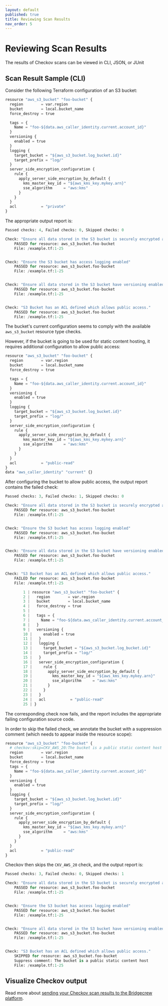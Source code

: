 ```yaml
---
layout: default
published: true
title: Reviewing Scan Results
nav_order: 5
---
```


# Reviewing Scan Results

The results of Checkov scans can be viewed in CLI, JSON, or JUnit

## Scan Result Sample (CLI)

Consider the following Terraform configuration of an S3 bucket:

```python
resource "aws_s3_bucket" "foo-bucket" {
  region        = var.region
  bucket        = local.bucket_name
  force_destroy = true

  tags = {
    Name = "foo-${data.aws_caller_identity.current.account_id}"
  }
  versioning {
    enabled = true
  }
  logging {
    target_bucket = "${aws_s3_bucket.log_bucket.id}"
    target_prefix = "log/"
  }
  server_side_encryption_configuration {
    rule {
      apply_server_side_encryption_by_default {
        kms_master_key_id = "${aws_kms_key.mykey.arn}"
        sse_algorithm     = "aws:kms"
      }
    }
  }
  acl           = "private"
}
```

The appropriate output report is:

```python
Passed checks: 4, Failed checks: 0, Skipped checks: 0

Check: "Ensure all data stored in the S3 bucket is securely encrypted at rest"
	PASSED for resource: aws_s3_bucket.foo-bucket
	File: /example.tf:1-25


Check: "Ensure the S3 bucket has access logging enabled"
	PASSED for resource: aws_s3_bucket.foo-bucket
	File: /example.tf:1-25


Check: "Ensure all data stored in the S3 bucket have versioning enabled"
	PASSED for resource: aws_s3_bucket.foo-bucket
	File: /example.tf:1-25


Check: "S3 Bucket has an ACL defined which allows public access."
	PASSED for resource: aws_s3_bucket.foo-bucket
	File: /example.tf:1-25
```

The bucket's current configuration seems to comply with the available ``aws_s3_bucket`` resource type checks.

However, if the bucket is going to be used for static content hosting, it requires additional configuration to allow public access:

```python
resource "aws_s3_bucket" "foo-bucket" {
  region        = var.region
  bucket        = local.bucket_name
  force_destroy = true

  tags = {
    Name = "foo-${data.aws_caller_identity.current.account_id}"
  }
  versioning {
    enabled = true
  }
  logging {
    target_bucket = "${aws_s3_bucket.log_bucket.id}"
    target_prefix = "log/"
  }
  server_side_encryption_configuration {
    rule {
      apply_server_side_encryption_by_default {
        kms_master_key_id = "${aws_kms_key.mykey.arn}"
        sse_algorithm     = "aws:kms"
      }
    }
  }
  acl           = "public-read"
}
data "aws_caller_identity" "current" {}
```

After configuring the bucket to allow public access, the output report contains the failed check:

```python
Passed checks: 3, Failed checks: 1, Skipped checks: 0

Check: "Ensure all data stored in the S3 bucket is securely encrypted at rest"
	PASSED for resource: aws_s3_bucket.foo-bucket
	File: /example.tf:1-25


Check: "Ensure the S3 bucket has access logging enabled"
	PASSED for resource: aws_s3_bucket.foo-bucket
	File: /example.tf:1-25


Check: "Ensure all data stored in the S3 bucket have versioning enabled"
	PASSED for resource: aws_s3_bucket.foo-bucket
	File: /example.tf:1-25


Check: "S3 Bucket has an ACL defined which allows public access."
	FAILED for resource: aws_s3_bucket.foo-bucket
	File: /example.tf:1-25

		1 | resource "aws_s3_bucket" "foo-bucket" {
		2 |   region        = var.region
		3 |   bucket        = local.bucket_name
		4 |   force_destroy = true
		5 |
		6 |   tags = {
		7 |     Name = "foo-${data.aws_caller_identity.current.account_id}"
		8 |   }
		9 |   versioning {
		10 |     enabled = true
		11 |   }
		12 |   logging {
		13 |     target_bucket = "${aws_s3_bucket.log_bucket.id}"
		14 |     target_prefix = "log/"
		15 |   }
		16 |   server_side_encryption_configuration {
		17 |     rule {
		18 |       apply_server_side_encryption_by_default {
		19 |         kms_master_key_id = "${aws_kms_key.mykey.arn}"
		20 |         sse_algorithm     = "aws:kms"
		21 |       }
		22 |     }
		23 |   }
		24 |   acl           = "public-read"
		25 | }
```

The corresponding check now fails, and the report includes the appropriate failing configuration source code.

In order to skip the failed check, we annotate the bucket with a suppression comment (which needs to appear inside the resource scope):

```python
resource "aws_s3_bucket" "foo-bucket" {
  # checkov:skip=CKV_AWS_20:The bucket is a public static content host
  region        = var.region
  bucket        = local.bucket_name
  force_destroy = true
  tags = {
    Name = "foo-${data.aws_caller_identity.current.account_id}"
  }
  versioning {
    enabled = true
  }
  logging {
    target_bucket = "${aws_s3_bucket.log_bucket.id}"
    target_prefix = "log/"
  }
  server_side_encryption_configuration {
    rule {
      apply_server_side_encryption_by_default {
        kms_master_key_id = "${aws_kms_key.mykey.arn}"
        sse_algorithm     = "aws:kms"
      }
    }
  }
  acl           = "public-read"
}
```

Checkov then skips the ``CKV_AWS_20`` check, and the output report is:

```python
Passed checks: 3, Failed checks: 0, Skipped checks: 1

Check: "Ensure all data stored in the S3 bucket is securely encrypted at rest"
	PASSED for resource: aws_s3_bucket.foo-bucket
	File: /example.tf:1-25


Check: "Ensure the S3 bucket has access logging enabled"
	PASSED for resource: aws_s3_bucket.foo-bucket
	File: /example.tf:1-25


Check: "Ensure all data stored in the S3 bucket have versioning enabled"
	PASSED for resource: aws_s3_bucket.foo-bucket
	File: /example.tf:1-25


Check: "S3 Bucket has an ACL defined which allows public access."
	SKIPPED for resource: aws_s3_bucket.foo-bucket
	Suppress comment: The bucket is a public static content host
	File: /example.tf:1-25
```
## Visualize Checkov output
Read more about [sending your Checkov scan results to the Bridgecrew platform](../2.Basics/Visualizing%20Checkov%20Output.md).
